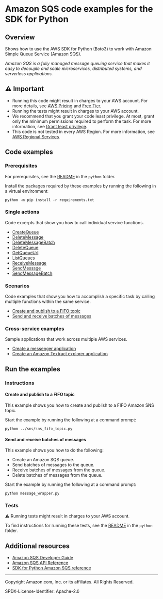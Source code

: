 # Amazon SQS code examples for the SDK for Python

## Overview

Shows how to use the AWS SDK for Python (Boto3) to work with Amazon Simple Queue Service (Amazon SQS).

<!--custom.overview.start-->
<!--custom.overview.end-->

_Amazon SQS is a fully managed message queuing service that makes it easy to decouple and scale microservices, distributed systems, and serverless applications._

## ⚠ Important

* Running this code might result in charges to your AWS account. For more details, see [AWS Pricing](https://aws.amazon.com/pricing/) and [Free Tier](https://aws.amazon.com/free/).
* Running the tests might result in charges to your AWS account.
* We recommend that you grant your code least privilege. At most, grant only the minimum permissions required to perform the task. For more information, see [Grant least privilege](https://docs.aws.amazon.com/IAM/latest/UserGuide/best-practices.html#grant-least-privilege).
* This code is not tested in every AWS Region. For more information, see [AWS Regional Services](https://aws.amazon.com/about-aws/global-infrastructure/regional-product-services).

<!--custom.important.start-->
<!--custom.important.end-->

## Code examples

### Prerequisites

For prerequisites, see the [README](../../README.md#Prerequisites) in the `python` folder.

Install the packages required by these examples by running the following in a virtual environment:

```
python -m pip install -r requirements.txt
```

<!--custom.prerequisites.start-->
<!--custom.prerequisites.end-->

### Single actions

Code excerpts that show you how to call individual service functions.

- [CreateQueue](queue_wrapper.py#L23)
- [DeleteMessage](message_wrapper.py#L132)
- [DeleteMessageBatch](message_wrapper.py#L153)
- [DeleteQueue](queue_wrapper.py#L95)
- [GetQueueUrl](queue_wrapper.py#L50)
- [ListQueues](queue_wrapper.py#L71)
- [ReceiveMessage](message_wrapper.py#L100)
- [SendMessage](message_wrapper.py#L24)
- [SendMessageBatch](message_wrapper.py#L52)

### Scenarios

Code examples that show you how to accomplish a specific task by calling multiple
functions within the same service.

- [Create and publish to a FIFO topic](../sns/sns_fifo_topic.py)
- [Send and receive batches of messages](message_wrapper.py)

### Cross-service examples

Sample applications that work across multiple AWS services.

- [Create a messenger application](../../cross_service/stepfunctions_messenger)
- [Create an Amazon Textract explorer application](../../cross_service/textract_explorer)


<!--custom.examples.start-->
<!--custom.examples.end-->

## Run the examples

### Instructions


<!--custom.instructions.start-->
<!--custom.instructions.end-->



#### Create and publish to a FIFO topic

This example shows you how to create and publish to a FIFO Amazon SNS topic.


<!--custom.scenario_prereqs.sns_PublishFifoTopic.start-->
<!--custom.scenario_prereqs.sns_PublishFifoTopic.end-->

Start the example by running the following at a command prompt:

```
python ../sns/sns_fifo_topic.py
```


<!--custom.scenarios.sns_PublishFifoTopic.start-->
<!--custom.scenarios.sns_PublishFifoTopic.end-->

#### Send and receive batches of messages

This example shows you how to do the following:

- Create an Amazon SQS queue.
- Send batches of messages to the queue.
- Receive batches of messages from the queue.
- Delete batches of messages from the queue.

<!--custom.scenario_prereqs.sqs_Scenario_SendReceiveBatch.start-->
<!--custom.scenario_prereqs.sqs_Scenario_SendReceiveBatch.end-->

Start the example by running the following at a command prompt:

```
python message_wrapper.py
```


<!--custom.scenarios.sqs_Scenario_SendReceiveBatch.start-->
<!--custom.scenarios.sqs_Scenario_SendReceiveBatch.end-->

### Tests

⚠ Running tests might result in charges to your AWS account.


To find instructions for running these tests, see the [README](../../README.md#Tests)
in the `python` folder.



<!--custom.tests.start-->
<!--custom.tests.end-->

## Additional resources

- [Amazon SQS Developer Guide](https://docs.aws.amazon.com/AWSSimpleQueueService/latest/SQSDeveloperGuide/welcome.html)
- [Amazon SQS API Reference](https://docs.aws.amazon.com/AWSSimpleQueueService/latest/APIReference/Welcome.html)
- [SDK for Python Amazon SQS reference](https://boto3.amazonaws.com/v1/documentation/api/latest/reference/services/sqs.html)

<!--custom.resources.start-->
<!--custom.resources.end-->

---

Copyright Amazon.com, Inc. or its affiliates. All Rights Reserved.

SPDX-License-Identifier: Apache-2.0